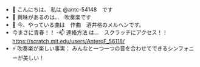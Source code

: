 - 👋 こんにちは、 私は @antc-54148　です
- 👀 興味があるのは...　吹奏楽です
- 🌱 今、やっている曲は　作曲　酒井格のメルヘンです。
- 今まさに青春！！
-📫 連絡方法 は...　スクラッチにアクセス！！　https://scratch.mit.edu/users/AnteroF_56118/
- ⚡ 吹奏楽が楽しい事実： みんなと一つ一つの音を合わせてできるシンフォニーが美しい！
